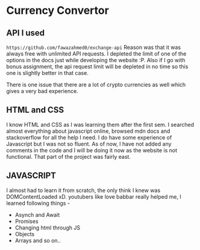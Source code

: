 # Currency Convertor
## API I used
`https://github.com/fawazahmed0/exchange-api`
Reason was that it was always free with unlimited API requests. I depleted the limit of one of the options in the docs just while developing the website :P.
Also if I go with bonus assignment, the api request limit will be depleted in no time so this one is slightly better in that case.

There is one issue that there are a lot of crypto currencies as well which gives a very bad experience.
## HTML and CSS
I know HTML and CSS as I was learning them after the first sem.
I searched almost everything about javascript online, browsed mdn docs and stackoverflow for all the help I need.
I do have some experience of Javascript but I was not so fluent. As of now, I have not added any comments in the code and I will be doing it now as the website is not functional.
That part of the project was fairly east.
## JAVASCRIPT
I almost had to learn it from scratch, the only think I knew was DOMContentLoaded xD.
youtubers like love babbar really helped me, I learned following things -
- Asynch and Await
- Promises
- Changing html through JS
- Objects
- Arrays
and so on..
